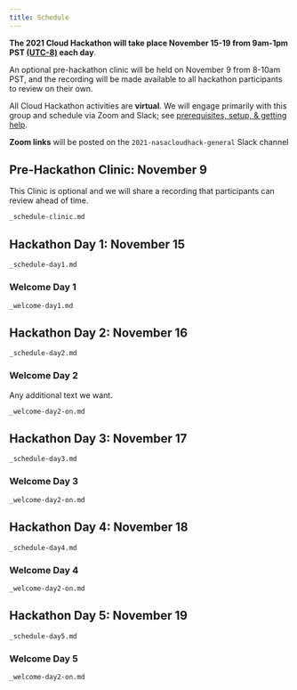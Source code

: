 ```yaml
---
title: Schedule
---
```


**The 2021 Cloud Hackathon will take place November 15-19 from 9am-1pm PST [(UTC-8)](https://www.timeanddate.com/time/zones/pst) each day**.   

An optional pre-hackathon clinic will be held on November 9 from 8-10am PST, and the recording will be made available to all hackathon participants to review on their own.

All Cloud Hackathon activities are **virtual**. We will engage primarily with this group and schedule via Zoom and Slack; see [prerequisites, setup, & getting help](https://nasa-openscapes.github.io/2021-Cloud-Hackathon/logistics/prerequisites.html).

**Zoom links** will be posted on the `2021-nasacloudhack-general` Slack channel
 
## Pre-Hackathon Clinic: November 9

This Clinic is optional and we will share a recording that participants can review ahead of time. 


```{.include}
_schedule-clinic.md
```

## Hackathon Day 1: November 15

```{.include}
_schedule-day1.md
```

### Welcome Day 1

```{.include}
_welcome-day1.md 
```

## Hackathon Day 2: November 16

```{.include}
_schedule-day2.md
```

### Welcome Day 2

Any additional text we want.

```{.include}
_welcome-day2-on.md
```

## Hackathon Day 3: November 17

```{.include}
_schedule-day3.md
```

### Welcome Day 3

```{.include}
_welcome-day2-on.md
```

## Hackathon Day 4: November 18

```{.include}
_schedule-day4.md
```

### Welcome Day 4

```{.include}
_welcome-day2-on.md
```

## Hackathon Day 5: November 19

```{.include}
_schedule-day5.md
```

### Welcome Day 5

```{.include}
_welcome-day2-on.md
```